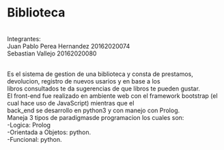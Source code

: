 # Biblioteca
<br/>Integrantes:
<br/>Juan Pablo Perea Hernandez 20162020074
<br/>Sebastian Vallejo 20162020080

<br/>Es el sistema de gestion de una biblioteca y consta de prestamos, devolucion, registro de nuevos usarios y en base a los <br/>libros consultados te da sugerencias de que libros te pueden gustar.
<br/>El front-end fue realizado en ambiente web con el framework bootstrap (el cual hace uso de JavaScript) mientras que el <br/>back_end se desarrollo en python3 y con manejo con Prolog.
<br/>Maneja 3 tipos de paradigmasde programacion los cuales son:
<br/>-Logica: Prolog
<br/>-Orientada a Objetos: python.
<br/>-Funcional: python.

